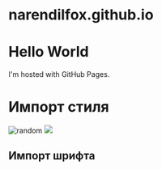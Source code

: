# narendilfox.github.io
<!DOCTYPE html>
<html>
<body style="display:;">
<h1>Hello World</h1>
<p>I'm hosted with GitHub Pages.</p>
  <h1>Импорт стиля</h1>
  <img alt="random" src="https://astralsnake.github.io/random.php">
  <img src="image/1.jpg">
  <style>
    @import url("elf.css");
    @import url("Pixel_02.css");
    @import url("Mushroom.css");
    @import url("Blue_Yellow_03.css");
    @import url("Liminal_Space_04.css");
    @import url("Bloodborne_05.css");
    @import url("Black_Market_06.css");
    </style>
  <h2>Импорт шрифта</h2>
  <style>
    @import url("Glyphter.ttf");
    @import url("Glyphter_2.ttf");
   </style>
</body>
</html>
